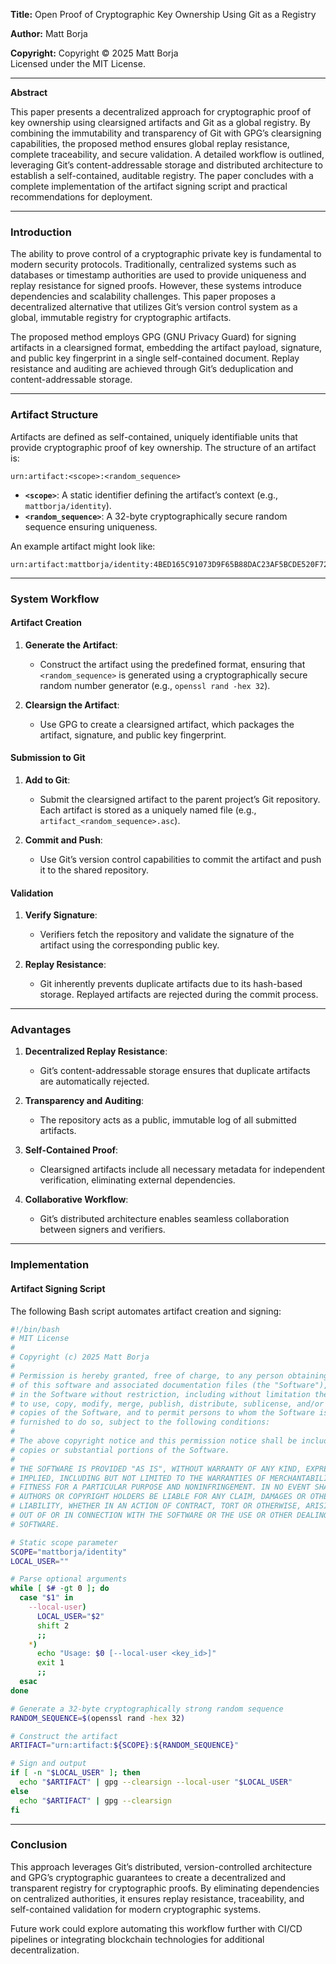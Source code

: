 **Title:**
Open Proof of Cryptographic Key Ownership Using Git as a Registry

**Author:**
Matt Borja

**Copyright:**
Copyright © 2025 Matt Borja  
Licensed under the MIT License.

---

**Abstract**

This paper presents a decentralized approach for cryptographic proof of key ownership using clearsigned artifacts and Git as a global registry. By combining the immutability and transparency of Git with GPG’s clearsigning capabilities, the proposed method ensures global replay resistance, complete traceability, and secure validation. A detailed workflow is outlined, leveraging Git’s content-addressable storage and distributed architecture to establish a self-contained, auditable registry. The paper concludes with a complete implementation of the artifact signing script and practical recommendations for deployment.

---

### Introduction
The ability to prove control of a cryptographic private key is fundamental to modern security protocols. Traditionally, centralized systems such as databases or timestamp authorities are used to provide uniqueness and replay resistance for signed proofs. However, these systems introduce dependencies and scalability challenges. This paper proposes a decentralized alternative that utilizes Git’s version control system as a global, immutable registry for cryptographic artifacts.

The proposed method employs GPG (GNU Privacy Guard) for signing artifacts in a clearsigned format, embedding the artifact payload, signature, and public key fingerprint in a single self-contained document. Replay resistance and auditing are achieved through Git’s deduplication and content-addressable storage.

---

### Artifact Structure
Artifacts are defined as self-contained, uniquely identifiable units that provide cryptographic proof of key ownership. The structure of an artifact is:

```
urn:artifact:<scope>:<random_sequence>
```

- **`<scope>`**: A static identifier defining the artifact’s context (e.g., `mattborja/identity`).
- **`<random_sequence>`**: A 32-byte cryptographically secure random sequence ensuring uniqueness.

An example artifact might look like:
```
urn:artifact:mattborja/identity:4BED165C91073D9F65B88DAC23AF5BCDE520F723C1E62A69B369F278
```

---

### System Workflow

#### Artifact Creation
1. **Generate the Artifact**:
   - Construct the artifact using the predefined format, ensuring that `<random_sequence>` is generated using a cryptographically secure random number generator (e.g., `openssl rand -hex 32`).

2. **Clearsign the Artifact**:
   - Use GPG to create a clearsigned artifact, which packages the artifact, signature, and public key fingerprint.

#### Submission to Git
1. **Add to Git**:
   - Submit the clearsigned artifact to the parent project’s Git repository. Each artifact is stored as a uniquely named file (e.g., `artifact_<random_sequence>.asc`).

2. **Commit and Push**:
   - Use Git’s version control capabilities to commit the artifact and push it to the shared repository.

#### Validation
1. **Verify Signature**:
   - Verifiers fetch the repository and validate the signature of the artifact using the corresponding public key.

2. **Replay Resistance**:
   - Git inherently prevents duplicate artifacts due to its hash-based storage. Replayed artifacts are rejected during the commit process.

---

### Advantages
1. **Decentralized Replay Resistance**:
   - Git’s content-addressable storage ensures that duplicate artifacts are automatically rejected.

2. **Transparency and Auditing**:
   - The repository acts as a public, immutable log of all submitted artifacts.

3. **Self-Contained Proof**:
   - Clearsigned artifacts include all necessary metadata for independent verification, eliminating external dependencies.

4. **Collaborative Workflow**:
   - Git’s distributed architecture enables seamless collaboration between signers and verifiers.

---

### Implementation

#### Artifact Signing Script
The following Bash script automates artifact creation and signing:

```bash
#!/bin/bash
# MIT License
# 
# Copyright (c) 2025 Matt Borja
# 
# Permission is hereby granted, free of charge, to any person obtaining a copy
# of this software and associated documentation files (the "Software"), to deal
# in the Software without restriction, including without limitation the rights
# to use, copy, modify, merge, publish, distribute, sublicense, and/or sell
# copies of the Software, and to permit persons to whom the Software is
# furnished to do so, subject to the following conditions:
# 
# The above copyright notice and this permission notice shall be included in all
# copies or substantial portions of the Software.
# 
# THE SOFTWARE IS PROVIDED "AS IS", WITHOUT WARRANTY OF ANY KIND, EXPRESS OR
# IMPLIED, INCLUDING BUT NOT LIMITED TO THE WARRANTIES OF MERCHANTABILITY,
# FITNESS FOR A PARTICULAR PURPOSE AND NONINFRINGEMENT. IN NO EVENT SHALL THE
# AUTHORS OR COPYRIGHT HOLDERS BE LIABLE FOR ANY CLAIM, DAMAGES OR OTHER
# LIABILITY, WHETHER IN AN ACTION OF CONTRACT, TORT OR OTHERWISE, ARISING FROM,
# OUT OF OR IN CONNECTION WITH THE SOFTWARE OR THE USE OR OTHER DEALINGS IN THE
# SOFTWARE.

# Static scope parameter
SCOPE="mattborja/identity"
LOCAL_USER=""

# Parse optional arguments
while [ $# -gt 0 ]; do
  case "$1" in
    --local-user)
      LOCAL_USER="$2"
      shift 2
      ;;
    *)
      echo "Usage: $0 [--local-user <key_id>]"
      exit 1
      ;;
  esac
done

# Generate a 32-byte cryptographically strong random sequence
RANDOM_SEQUENCE=$(openssl rand -hex 32)

# Construct the artifact
ARTIFACT="urn:artifact:${SCOPE}:${RANDOM_SEQUENCE}"

# Sign and output
if [ -n "$LOCAL_USER" ]; then
  echo "$ARTIFACT" | gpg --clearsign --local-user "$LOCAL_USER"
else
  echo "$ARTIFACT" | gpg --clearsign
fi
```

---

### Conclusion
This approach leverages Git’s distributed, version-controlled architecture and GPG’s cryptographic guarantees to create a decentralized and transparent registry for cryptographic proofs. By eliminating dependencies on centralized authorities, it ensures replay resistance, traceability, and self-contained validation for modern cryptographic systems.

Future work could explore automating this workflow further with CI/CD pipelines or integrating blockchain technologies for additional decentralization.
